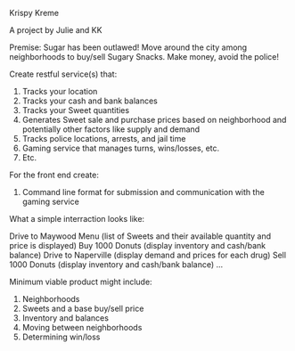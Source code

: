 Krispy Kreme

A project by Julie and KK

Premise:  Sugar has been outlawed! Move around the city among neighborhoods to buy/sell Sugary Snacks.  Make money, avoid the police! 


Create restful service(s) that:
1.  Tracks your location
2.  Tracks your cash and bank balances
3.  Tracks your Sweet quantities
4.  Generates Sweet sale and purchase prices based on neighborhood and potentially other factors like supply and demand
5.  Tracks police locations, arrests, and jail time
6.  Gaming service that manages turns, wins/losses, etc.
7.  Etc.

For the front end create:
1.  Command line format for submission and communication with the gaming service


What a simple interraction looks like:

Drive to Maywood
Menu
(list of Sweets and their available quantity and price is displayed)
Buy 1000 Donuts
(display inventory and cash/bank balance)
Drive to Naperville
(display demand and prices for each drug)
Sell 1000 Donuts
(display inventory and cash/bank balance)
...


Minimum viable product might include:
1.  Neighborhoods
2.  Sweets and a base buy/sell price
3.  Inventory and balances
4.  Moving between neighborhoods
5.  Determining win/loss


